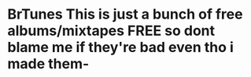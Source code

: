 # BrTunes This is just a bunch of free albums/mixtapes FREE so dont blame me if they're bad even tho i made them- 
